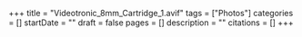 +++
title = "Videotronic_8mm_Cartridge_1.avif"
tags = ["Photos"]
categories = []
startDate = ""
draft = false
pages = []
description = ""
citations = []
+++
